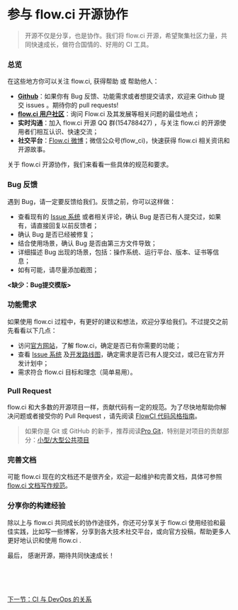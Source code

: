 # 参与 flow.ci 开源协作


> 开源不仅是分享，也​​是协作。我们将 flow.ci 开源，希望聚集社区力量，共同快速成长，做符合国情的、好用的 CI 工具。

### 总览

在这些地方你可以关注 flow.ci, 获得帮助 或 帮助他人：

- **[Github](https://github.com/FlowCI/)**：如果你有 Bug 反馈、功能需求或者想提交请求，欢迎来 Github 提交 issues 。期待你的 pull requests! 
- **[flow.ci 用户社区](https://club.flow.ci)**：询问 Flow.ci 及其发展等相关问题的最佳地点；
- **实时沟通**：加入 flow.ci 开源 QQ 群(154788427) ，与关注 flow.ci 的开源使用者们相互认识、快速交流；
- **社交平台**：[Flow.ci 微博](http://weibo.com/flowci)；微信公众号(flow_ci)，快速获得 flow.ci 相关资讯和开源故事。 

关于 flow.ci 开源协作，我们来看看一些具体的规范和要求。


### Bug 反馈

遇到 Bug，请一定要反馈给我们。反馈之前，你可以这样做：

- 查看现有的 [Issue
系统](https://github.com/FlowCI/flow-platform/issues/) 或者相关评论，确认 Bug 是否已有人提交过，如果有，请直接回复以前反馈者；
- 确认 Bug 是否已经被修复；
- 结合使用场景，确认 Bug 是否由第三方文件导致；
- 详细描述 Bug 出现的场景，包括：操作系统、运行平台、版本、证书等信息；
- 如有可能，请尽量添加截图；

**<缺少：Bug提交模版>**

### 功能需求

如果使用 flow.ci 过程中，有更好的建议和想法，欢迎分享给我们。不过提交之前先看看以下几点：

- 访问[官方网站](https://flow.ci)，了解 flow.ci，确定是否已有你需要的功能；
- 查看 [Issue
系统](https://github.com/FlowCI/flow-platform/issues/) 及[开发路线图](https://github.com/FlowCI/flow-platform/wiki/)，确定需求是否已有人提交过，或已在官方开发计划中；
- 需求符合 flow.ci 目标和理念（简单易用）。


### Pull Request

flow.ci 和大多数的开源项目一样，贡献代码有一定的规范。为了尽快地帮助你解决问题或者接受你的 Pull Request ，请先阅读 [FlowCI 代码风格指南]()。

>如果你是 Git 或 GitHub 的新手，推荐阅读[Pro Git](http://progit.org/book/)，特别是对项目的贡献部分：[小型/大型公共项目](http://progit.org/book/ch5-2.html#public_small_project)

### 完善文档

可能 flow.ci 现在的文档还不是很齐全，欢迎一起维护和完善文档，具体可参照 [flow.ci 文档写作规范](./写作规范.md)。


### 分享你的构建经验

除以上与 flow.ci 共同成长的协作途径外，你还可分享关于 flow.ci 使用经验和最佳实践，比如写一些博客，分享到各大技术社交平台，或向官方投稿，帮助更多人更好地认识和使用 flow.ci .


最后，
感谢开源，期待共同快速成长！





<br/><br/><br/>

<a id="bom" href="./admin_flow.md">下一节：CI 与 DevOps 的关系 </a>

<link rel="stylesheet" rev="stylesheet" href="flow.css" type="text/css"/> 